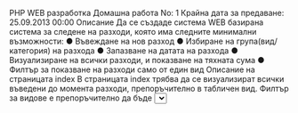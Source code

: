 PHP WEB разработка
Домашна работа No: 1
Крайна дата за предаване: 25.09.2013 00:00 
Описание
Да се създаде система WEB базирана система за следене
на разходи, която има следните минимални възможности:
● Въвеждане на нов разход
● Избиране на група(вид/категория) на разхода
● Запазване на датата на разхода
● Визуализиране на всички разходи, и показване на тяхната
сума
● Филтър за показване на разходи само от един вид
Описание на страницата index
В страницата index трябва да се визуализират всички въведени до момента разходи,
препоръчително в табличен вид.
Филтър за видове е препоръчително да бъде <select> с всички възможни видове
плюс опцията “Всички”. Ако е избран определен вид ще трябва да се визуализират
САМО разходите от избраният вид.
Последният ред на таблицата трябва да съдържа сумата на всички визуализирани
по-горе разходи.
Примерен изглед на екрана:
Описание на страницата "разход"
В този екран трябва да се въвежда нов разход. Име, Сума и Вид са задължителни полета
За валидно име се смята текст над 3 символа.
За валидна сума се смята всяка сума по-голяма от 0.
Датата на разхода се определя от датата на записа. PHP трябва да вземе текущата дата
в момента на записа и да използва нея. Погледнете PHP функцията date()
Примерен екран:
Допълнителни задачи
● Добавяне на опция за изтриване
● Добавяне на опция за редакция
● Добавяне на опция потребителя да избира дата на разхода,и
валидацията на датата въведена от потребителя
● Добавяне на опция за филтриране на разходите по дата, катото
този филтър трябва да работи в комбинация с филтъра за ВИД
Критерии за оценка
● Валидност на HTML/CSS НЕ трябва да участват в оценката.Оценява се PHP
кода, не външният вид или валидността на HTML/CSS
● Външният вид не е задължително да е като посочения в презентацията. Може
да бъде и на други езици!
● Може да бъдат използвани произволни javascript/css библиотеки.
● Изпълнението или неизпълнението на допълнителните задачи НЕ дават
влияние на оценката. Те са дадени за хората желаещи да разширят задачата.
● Правилно ли се записват данните в случай на специфични символи и подобни
● Съществува ли валидация на входящите данни и съответните съобщения
● Дали филтъра по видове работи
● Дали общата сума след филтриране по вид е правилна
● Има ли повторение на код между различните файлове
Забранено е
● Писане на код, който уврежда по какъвто и да е било начин
чужди системи и компютри
● Плагиатстването.
● Манипулиране на домашните/резултатите по какъвто и да е
било начин